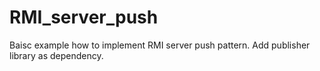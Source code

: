 # RMI_server_push
Baisc example how to implement RMI server push pattern. Add publisher library as dependency.
